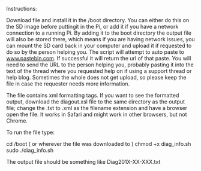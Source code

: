 Instructions:


Download file and install it in the /boot directory. You can either do this on the SD 
image before puttingit in the Pi, or add it if you have a network connection to a running
Pi. By adding it to the boot directory the output file will also be stored there, which 
means if you are having network issues, you can mount the SD card back in your computer 
and upload it if requested to do so by the person helping you. The script will attempt to 
auto paste to www.pastebin.com. If successful it will return the url of that paste. You 
will need to send the URL to the person helping you, probably pasting it into the text of
the  thread where you requested help on if using a support thread or help blog. Sometimes
the whole does not get upload, so please keep the file in case the requester needs more 
information.

The file contains xml formatting tags. If you want to see the formatted output, download 
the diagout.xsl file to the same directory as the output file; change the .txt to .xml
as the filename extension and have a browser open the file. It works in Safari and might 
work in other browsers, but not Chrome. 





To run the file type:

cd /boot ( or wherever the file was downloaded to )
chmod +x diag_info.sh  
sudo ./diag_info.sh

The output file should be something like Diag201X-XX-XXX.txt






